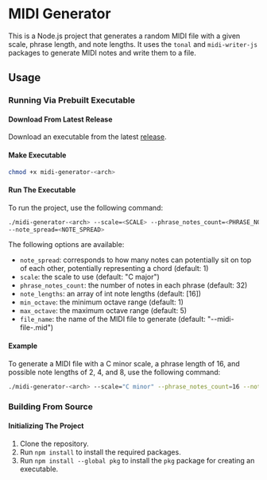 # MIDI Generator

This is a Node.js project that generates a random MIDI file with a given scale, phrase length, and note lengths. It uses the `tonal` and `midi-writer-js` packages to generate MIDI notes and write them to a file.

## Usage

### Running Via Prebuilt Executable 

#### Download From Latest Release

Download an executable from the latest [release](https://github.com/ammilam/midi-generator/releases/tag/latest).

#### Make Executable

```bash
chmod +x midi-generator-<arch>
```

#### Run The Executable

To run the project, use the following command:

```bash
./midi-generator-<arch> --scale=<SCALE> --phrase_notes_count=<PHRASE_NOTES_COUNT> --note_lengths=<NOTE_LENGTHS> --min_octave=<MIN_OCTAVE> --max_octave=<MAX_OCTAVE> --file_name=<FILE_NAME>
--note_spread=<NOTE_SPREAD>
```

The following options are available:

- `note_spread`: corresponds to how many notes can potentially sit on top of each other, potentially representing a chord (default: 1)
- `scale`: the scale to use (default: "C major")
- `phrase_notes_count`: the number of notes in each phrase (default: 32)
- `note_lengths`: an array of int note lengths (default: [16])
- `min_octave`: the minimum octave range (default: 1)
- `max_octave`: the maximum octave range (default: 5)
- `file_name`: the name of the MIDI file to generate (default: "<key>-<mode>-midi-file-<current date>.mid")

#### Example

To generate a MIDI file with a C minor scale, a phrase length of 16, and possible note lengths of 2, 4, and 8, use the following command:

```bash
./midi-generator-<arch> --scale="C minor" --phrase_notes_count=16 --note_lengths=2,4,16
```

### Building From Source

#### Initializing The Project

1. Clone the repository.
2. Run `npm install` to install the required packages.
3. Run `npm install --global pkg` to install the `pkg` package for creating an executable.

